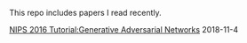 This repo includes papers I read recently.
<html>
  <body>
    <p><a href="https://arxiv.org/abs/1701.00160/pdf">NIPS 2016 Tutorial:Generative Adversarial Networks</a> 2018-11-4</p>

  </body>
</html>
